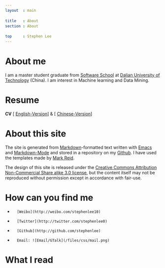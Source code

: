 ```yaml
---
layout  : main

title   : About
section : About

top 	: Stephen Lee	
---
```


# About me #

I am a master student graduate from [Software
School](http:ssdut.dlut.edu.cn) at [Dalian University of
Technology](http://www.dlut.edu.cn) (China). 
I am interest in  Machine learning and Data Mining.

# Resume #

**CV** [ [English-Version](https://cdn.rawgit.com/stephenLee/CV/master/cv_english.pdf)] & [ [Chinese-Version](https://cdn.rawgit.com/stephenLee/CV/master/cv_chinese.pdf)]

# About this site #

The site is generated from
[Markdown](http://daringfireball.net/projects/markdown/)-formatted
text written with [Emacs](http://www.gnu.org/s/emacs/) and
[Markdown-Mode](http://jblevins.org/projects/markdown-mode/) and
stored in a repository on my
[Github](http://github.com/stephenLee/stephenlee.github.com). I have
used the templates made by [Mark Reid](http://mark.reid.name/).

The design of this site is released under the [Creative Commons
Attribution Non-Commercial Share alike 3.0
license](http://creativecommons.org/licenses/by-nc-sa/3.0/), but the
content itself may not be reproduced without permission except in
accordance with fair-use.

# How can you find me #

*       [Weibo](http://weibo.com/stephenlee10) 
*       [Twitter](http://twitter.com/stephenlee0)
*       [Github](http://github.com/stephenlee) 
*       Email: ![Email/GTalk](/files/css/mail.png)

# What I read #

<script type="text/javascript" src="http://www.douban.com/service/badge/specialstephen/?show=dolist&amp;n=12&amp;columns=6&amp;cat=book">
</script>

